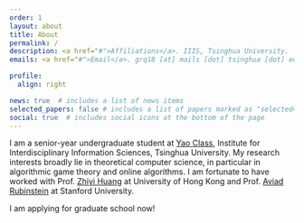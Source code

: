 ```yaml
---
order: 1
layout: about
title: About
permalink: /
description: <a href="#">Affiliations</a>. IIIS, Tsinghua University. 
emails: <a href="#">Email</a>. grq18 [at] mails [dot] tsinghua [dot] edu [dot] cn

profile:
  align: right

news: true  # includes a list of news items
selected_papers: false # includes a list of papers marked as "selected={true}"
social: true  # includes social icons at the bottom of the page
---
```


I am a senior-year undergraduate student at [Yao Class](https://iiis.tsinghua.edu.cn/en/yaoclass/), Institute for Interdisciplinary Information Sciences, Tsinghua University. My research interests broadly lie in theoretical computer science, in particular in algorithmic game theory and online algorithms. I am fortunate to have worked with Prof. [Zhiyi Huang](https://i.cs.hku.hk/~zhiyi/) at University of Hong Kong and Prof. [Aviad Rubinstein](https://cs.stanford.edu/~aviad/) at Stanford University.

I am applying for graduate school now!
